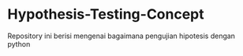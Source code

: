 # Hypothesis-Testing-Concept
Repository ini berisi mengenai bagaimana pengujian hipotesis dengan python
